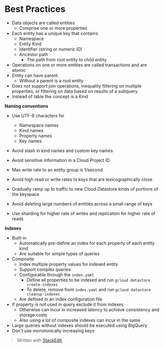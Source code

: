 
# Best Practices

- Data objects are called entities
	- Comprise one or more properties
- Each entity has a unique key that contains
	- Namespace
	- Entity Kind
	- Identifier (string or numeric ID)
	- Ancestor path
		- The path from root entity to child entity
- Operations on one or more entities are called transactions and are atomic
- Entity can have parent
	- Without a parent is a root entity
- Does not support join operations, inequality filtering on multiple properties, or filtering on data based on results of a subquery
- Instead of table the concept is a Kind

**Naming conventions**
- Use UTF-8 characters for
	- Namespace names
	- Kind names
	- Property names
	- Key names
- Avoid slash in kind names and custom key names
- Avoid sensitive information in a Cloud Project ID 

- Max write rate to an entity group is 1/second
- Avoid high read or write rates to keys that are lexicographically close
- Gradually ramp up to traffic to new Cloud Datastore kinds of portions of the keyspace
- Avoid deleting large numbers of entities across a small range of keys
-  Use sharding for higher rate of writes and replication for higher rate of reads

**Indexes**
- Built-in
	- Automatically pre-define an index for each property of each entity kind
	- Are suitable for simple types of queries
- Composite
	- Index multiple property values for indexed entity
	- Support complex queries
	- Configurable through the `index.yaml`
		- Define all properties to be indexed and run `gcloud datastore create-indexes`
		- To delete, remove from `index.yaml` and run `gcloud datastore cleanup-indexes`
	- Are defined in an index configuration file
- If property is not used in query exclude it from indexes
	- Otherwise can incur in increased latency to achieve consistency and storage costs
	- Also using a lot of composite indexes can incur in the same 
- Large queries without indexes should be executed using BigQuery
- Don't use monotonically increasing keys

> Written with [StackEdit](https://stackedit.io/).
<!--stackedit_data:
eyJoaXN0b3J5IjpbMTMxNjM4MzcwNiwxMzE0NDQ2MzA0LC0xNz
c1OTY5MDk5LC0xNzg2OTM1ODhdfQ==
-->